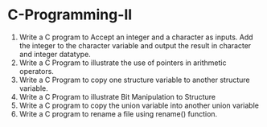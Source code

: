 # C-Programming-II

1. Write a C program to Accept an integer and a character as inputs. Add the integer to the character variable and output the result in character and integer datatype.
2. Write a C Program to illustrate the use of pointers in arithmetic operators.
3. Write a C Program to copy one structure variable to another structure variable. 
6. Write a C Program to illustrate Bit Manipulation to Structure
7. Write a C program to copy the union variable into another union variable
8. Write a C program to rename a file using rename() function.
